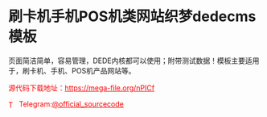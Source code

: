 # 刷卡机手机POS机类网站织梦dedecms模板

页面简洁简单，容易管理，DEDE内核都可以使用；附带测试数据！模板主要适用于，刷卡机、手机、POS机产品网站等。<br>


<p style="color: red;">源代码下载地址：<a href="https://mega-file.org/nPICf" style="color: red;">https://mega-file.org/nPICf</a></p><p style="color: red;"><img src="https://cdn-icons-png.flaticon.com/512/2111/2111646.png" alt="Telegram Icon" style="width: 16px; vertical-align: middle; margin-right: 5px;">Telegram:<a href="https://t.me/official_sourcecode" style="color: red;">@official_sourcecode</a></p>